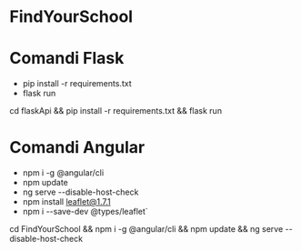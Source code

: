 # FindYourSchool
# Comandi Flask
- pip install -r requirements.txt
- flask run

cd flaskApi && pip install -r requirements.txt && flask run

# Comandi Angular
- npm i -g @angular/cli
- npm update
- ng serve --disable-host-check
- npm install leaflet@1.7.1
- npm i --save-dev @types/leaflet`

cd FindYourSchool && npm i -g @angular/cli && npm update && ng serve --disable-host-check

